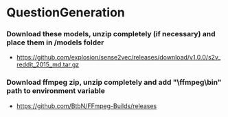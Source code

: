 # QuestionGeneration

### Download these models, unzip completely (if necessary) and place them in /models folder
- https://github.com/explosion/sense2vec/releases/download/v1.0.0/s2v_reddit_2015_md.tar.gz
### Download ffmpeg zip, unzip completely and add "\ffmpeg\bin" path to environment variable 
- https://github.com/BtbN/FFmpeg-Builds/releases
